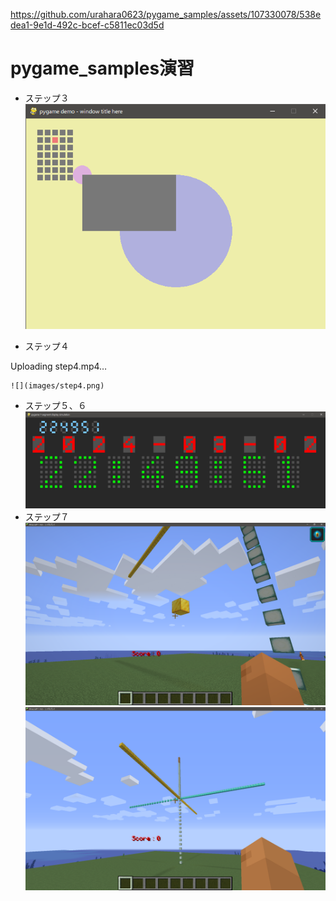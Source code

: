 
https://github.com/urahara0623/pygame_samples/assets/107330078/538edea1-9e1d-492c-bcef-c5811ec03d5d
# pygame_samples演習

 - ステップ３  
   ![](images/step3.png)


 - ステップ４

Uploading step4.mp4…


    ![](images/step4.png)
 - ステップ５、６
   ![](images/step5,6.png)
 - ステップ７
   ![](images/step7-1.png)
   ![](images/step7-2.png)
